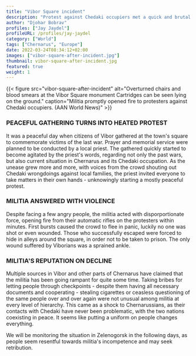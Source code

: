 ```yaml
---
title: "Vibor Square incident"
description: "Protest against Chedaki occupiers met a quick and brutal response"
author: "Djohar Bobrav"
profiles: ["Jay Jaydel"]
profileURL: /profiles/jay-jaydel
category: ["World"]
tags: ["Chernarus", "Europe"]
date: 2022-03-24T08:34:12+02:00
images: ["vibor-square-after-incident.jpg"]
thumbnail: vibor-square-after-incident.jpg
featured: true
weight: 1
---
```


{{< figure src="vibor-square-after-incident" alt="Overturned chairs and blood smears at the Vibor Square monument Cartridges can be seen lying on the ground." caption="Militia promptly opened fire to protesters against Chedaki occupiers. (AAN World News)" >}}

### PEACEFUL GATHERING TURNS INTO HEATED PROTEST

It was a peaceful day when citizens of Vibor gathered at the town's square to commemorate victims of the last war. Prayer and memorial service were planned to be conducted by a local priest. The gathered quickly started to become agitated by the priest's words, regarding not only the past wars, but also current situation in Chernarus and its Chedaki occupation.
As the unease grew more and more, with voices from the crowd shouting out Chedaki wrongdoings against local families, the priest invited everyone to take matters in their own hands - unknowingly starting a mostly peaceful protest. 

### MILITIA ANSWERED WITH VIOLENCE

Despite facing a few angry people, the militia acted with disporportionate force, opening fire from their automatic rifles on the protesters within minutes. First bursts caused the crowd to flee in panic, luckily no one was shot or even wounded. Those who successfully escaped were forced to hide in alleys around the square, in order not to be taken to prison.
The only wound suffered by Viborians was a sprained ankle.

### MILITIA'S REPUTATION ON DECLINE

Multiple sources in Vibor and other parts of Chernarus have claimed that the militia has been going rampant for quite some time. Taking bribes for letting people through checkpoints - despite them having all necessary documents and cooperating - stealing cigarettes or ceasless questioning of the same people over and over again were not unusual among militia at every level of hierarchy. This came as a shock to Chernarussians, as their contacts with Chedaki have never been problematic, with the two nations coexisting in peace. It seems like putting a uniform on people changes everything.

We will be monitoring the situation in Zelenogorsk in the following days, as people seem resentful towards militia's incompetence and may seek retribution.
